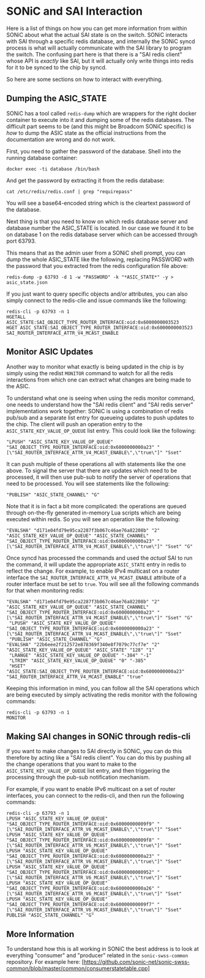 # SONiC and SAI Interaction

Here is a list of things on how you can get more information from within SONiC about what the actual SAI state is on the switch.
SONiC interacts with SAI through a specific redis database, and internally the SONiC syncd process is what will actually communicate with the SAI library to program the switch.
The confusing part here is that there is a "SAI redis client" whose API is _exactly_ like SAI, but it will actually only write things into redis for it to be synced to the chip by syncd.

So here are some sections on how to interact with everything.

## Dumping the ASIC_STATE

SONiC has a tool called `redis-dump` which are wrappers for the right docker container to execute into it and dumping some of the redis databases.
The difficult part seems to be (and this might be Broadcom SONiC specific) is _how_ to dump the ASIC state as the official instructions from the documentation are wrong and do not work.

First, you need to gather the password of the database.
Shell into the running database container:

```shell
docker exec -ti database /bin/bash
```

And get the password by extracting it from the redis database:

```shell
cat /etc/redis/redis.conf | grep "requirepass"
```

You will see a base64-encoded string which is the cleartext password of the database.

Next thing is that you need to know on which redis database server and database number the ASIC_STATE is located.
In our case we found it to be on database 1 on the redis database server which can be accessed through port 63793.

This means that as the admin user from a SONiC shell prompt, you can dump the whole ASIC_STATE like the following, replacing PASSWORD with the password that you extracted from the redis configuration file above:

```shell
redis-dump -p 63793 -d 1 -w "PASSWORD" -k "*ASIC_STATE*" -y > asic_state.json
```

If you just want to query specific objects and/or attributes, you can also simply connect to the redis-clie and issue commands like the following:

```shell
redis-cli -p 63793 -n 1
HGETALL ASIC_STATE:SAI_OBJECT_TYPE_ROUTER_INTERFACE:oid:0x6000000003523
HGET ASIC_STATE:SAI_OBJECT_TYPE_ROUTER_INTERFACE:oid:0x6000000003523 SAI_ROUTER_INTERFACE_ATTR_V4_MCAST_ENABLE
```

## Monitor ASIC Updates

Another way to monitor what exactly is being updated in the chip is by simply using the redist `MONITOR` command to watch for all the redis interactions from which one can extract what changes are being made to the ASIC.

To understand what one is seeing when using the redis monitor command, one needs to understand how the "SAI redis client" and "SAI redis server" implementations work together:
SONiC is using a combination of redis pub/sub and a separate list entry for queueing updates to push updates to the chip.
The client will push an operation entry to the `ASIC_STATE_KEY_VALUE_OP_QUEUE` list entry.
This could look like the following:

```redis
"LPUSH" "ASIC_STATE_KEY_VALUE_OP_QUEUE" "SAI_OBJECT_TYPE_ROUTER_INTERFACE:oid:0x6000000000a23" "[\"SAI_ROUTER_INTERFACE_ATTR_V4_MCAST_ENABLE\",\"true\"]" "Sset"
```

It can push multiple of these operations all with statements like the one above.
To signal the server that there are updates which need to be processed, it will then use pub-sub to notify the server of operations that need to be processed.
You will see statements like the following:

```redis
"PUBLISH" "ASIC_STATE_CHANNEL" "G"
```

Note that it is in fact a bit more complicated: the operations are queued through on-the-fly generated in-memory Lua scripts which are being executed within redis.
So you will see an operation like the following:

```redis
"EVALSHA" "d171e04fd79e95ca2287f3b067c46ae76a82208b" "2" "ASIC_STATE_KEY_VALUE_OP_QUEUE" "ASIC_STATE_CHANNEL" "SAI_OBJECT_TYPE_ROUTER_INTERFACE:oid:0x6000000000a23" "[\"SAI_ROUTER_INTERFACE_ATTR_V4_MCAST_ENABLE\",\"true\"]" "Sset" "G"
```

Once syncd has processed the commands and used the _actual_ SAI to run the command, it will update the appropriate `ASIC_STATE` entry in redis to reflect the change.
For example, to enable IPv4 multicast on a router interface the `SAI_ROUTER_INTERFACE_ATTR_V4_MCAST_ENABLE` attribute of a router interface must be set to `true`.
You will see all the following commands for that when monitoring redis:

```redis
"EVALSHA" "d171e04fd79e95ca2287f3b067c46ae76a82208b" "2" "ASIC_STATE_KEY_VALUE_OP_QUEUE" "ASIC_STATE_CHANNEL" "SAI_OBJECT_TYPE_ROUTER_INTERFACE:oid:0x6000000000a23" "[\"SAI_ROUTER_INTERFACE_ATTR_V4_MCAST_ENABLE\",\"true\"]" "Sset" "G"
 "LPUSH" "ASIC_STATE_KEY_VALUE_OP_QUEUE" "SAI_OBJECT_TYPE_ROUTER_INTERFACE:oid:0x6000000000a23" "[\"SAI_ROUTER_INTERFACE_ATTR_V4_MCAST_ENABLE\",\"true\"]" "Sset"
 "PUBLISH" "ASIC_STATE_CHANNEL" "G"
"EVALSHA" "22b6eee2f212572e878369f340e8f7079c77cf7e" "2" "ASIC_STATE_KEY_VALUE_OP_QUEUE" "ASIC_STATE" "128" "1"
 "LRANGE" "ASIC_STATE_KEY_VALUE_OP_QUEUE" "-384" "-1"
 "LTRIM" "ASIC_STATE_KEY_VALUE_OP_QUEUE" "0" "-385"
 "HSET" "ASIC_STATE:SAI_OBJECT_TYPE_ROUTER_INTERFACE:oid:0x6000000000a23" "SAI_ROUTER_INTERFACE_ATTR_V4_MCAST_ENABLE" "true"
```

Keeping this information in mind, you can follow all the SAI operations which are being executed by simply activating the redis monitor with the following commands:

```shell
redis-cli -p 63793 -n 1
MONITOR
```

## Making SAI changes in SONiC through redis-cli

If you want to make changes to SAI directly in SONiC, you can do this therefore by acting like a "SAI redis client".
You can do this by pushing all the change operations that you want to make to the `ASIC_STATE_KEY_VALUE_OP_QUEUE` list entry, and then triggering the processing through the pub-sub notification mechanism.

For example, if you want to enable IPv6 multicast on a set of router interfaces, you can connect to the redis-cli, and then run the following commands:

```shell
redis-cli -p 63793 -n 1
LPUSH "ASIC_STATE_KEY_VALUE_OP_QUEUE" "SAI_OBJECT_TYPE_ROUTER_INTERFACE:oid:0x60000000009f9" "[\"SAI_ROUTER_INTERFACE_ATTR_V6_MCAST_ENABLE\",\"true\"]" "Sset"
LPUSH "ASIC_STATE_KEY_VALUE_OP_QUEUE" "SAI_OBJECT_TYPE_ROUTER_INTERFACE:oid:0x60000000009f8" "[\"SAI_ROUTER_INTERFACE_ATTR_V6_MCAST_ENABLE\",\"true\"]" "Sset"
LPUSH "ASIC_STATE_KEY_VALUE_OP_QUEUE" "SAI_OBJECT_TYPE_ROUTER_INTERFACE:oid:0x6000000000a23" "[\"SAI_ROUTER_INTERFACE_ATTR_V6_MCAST_ENABLE\",\"true\"]" "Sset"
LPUSH "ASIC_STATE_KEY_VALUE_OP_QUEUE" "SAI_OBJECT_TYPE_ROUTER_INTERFACE:oid:0x6000000000952" "[\"SAI_ROUTER_INTERFACE_ATTR_V6_MCAST_ENABLE\",\"true\"]" "Sset"
LPUSH "ASIC_STATE_KEY_VALUE_OP_QUEUE" "SAI_OBJECT_TYPE_ROUTER_INTERFACE:oid:0x6000000000a26" "[\"SAI_ROUTER_INTERFACE_ATTR_V6_MCAST_ENABLE\",\"true\"]" "Sset"
LPUSH "ASIC_STATE_KEY_VALUE_OP_QUEUE" "SAI_OBJECT_TYPE_ROUTER_INTERFACE:oid:0x60000000009f7" "[\"SAI_ROUTER_INTERFACE_ATTR_V6_MCAST_ENABLE\",\"true\"]" "Sset"
PUBLISH "ASIC_STATE_CHANNEL" "G"
```

## More Information

To understand how this is all working in SONiC the best address is to look at everything "consumer" and "producer" related in the `sonic-swss-common` repository.
For example here: [https://github.com/sonic-net/sonic-swss-common/blob/master/common/consumerstatetable.cpp]
